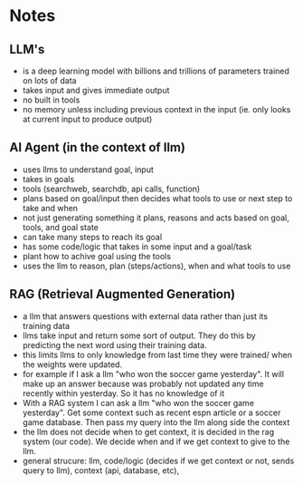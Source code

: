 # Notes

## LLM's

- is a deep learning model with billions and trillions of parameters trained on lots of data
- takes input and gives immediate output
- no built in tools
- no memory unless including previous context in the input (ie. only looks at current input to produce output)

## AI Agent (in the context of llm)

- uses llms to understand goal, input
- takes in goals
- tools (searchweb, searchdb, api calls, function)
- plans based on goal/input then decides what tools to use or next step to take and when
- not just generating something it plans, reasons and acts based on goal, tools, and goal state
- can take many steps to reach its goal
- has some code/logic that takes in some input and a goal/task
- plant how to achive goal using the tools
- uses the llm to reason, plan (steps/actions), when and what tools to use

## RAG (Retrieval Augmented Generation)

- a llm that answers questions with external data rather than just its training data
- llms take input and return some sort of output. They do this by predicting the next word using their training data.
- this limits llms to only knowledge from last time they were trained/ when the weights were updated.
- for example if I ask a llm "who won the soccer game yesterday". It will make up an answer because was probably not updated any time recently within yesterday. So it has no knowledge of it
- With a RAG system I can ask a llm "who won the soccer game yesterday". Get some context such as recent espn article or a soccer game database. Then pass my query into the llm along side the context
- the llm does not decide when to get context, it is decided in the rag system (our code). We decide when and if we get context to give to the llm.
- general strucure: llm, code/logic (decides if we get context or not, sends query to llm), context (api, database, etc),
